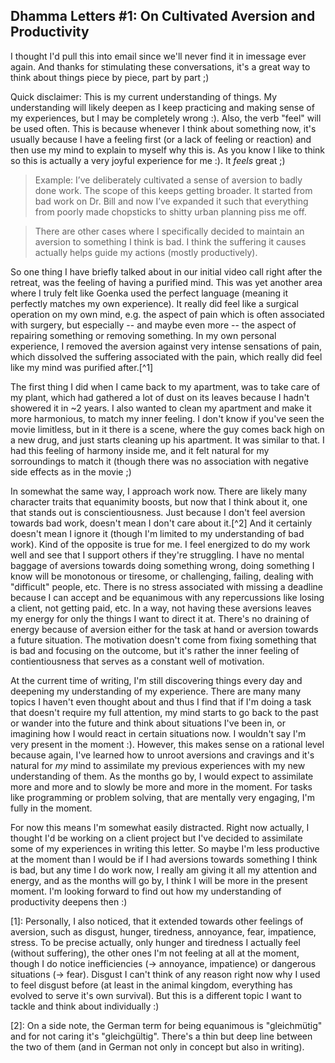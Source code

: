 ## Dhamma Letters #1: On Cultivated Aversion and Productivity

I thought I'd pull this into email since we'll never find it in imessage ever again. And thanks for stimulating these conversations, it's a great way to think about things piece by piece, part by part ;)

Quick disclaimer: This is my current understanding of things. My understanding will likely deepen as I keep practicing and making sense of my experiences, but I may be completely wrong :). Also, the verb "feel" will be used often. This is because whenever I think about something now, it's usually because I have a feeling first (or a lack of feeling or reaction) and then use my mind to explain to myself why this is. As you know I like to think so this is actually a very joyful experience for me :). It _feels_ great ;)

>Example: I’ve deliberately cultivated a sense of aversion to badly done work. The scope of this keeps getting broader. It started from bad work on Dr. Bill and now I’ve expanded it such that everything from poorly made chopsticks to shitty urban planning piss me off.

>There are other cases where I specifically decided to maintain an aversion to something I think is bad. I think the suffering it causes actually helps guide my actions (mostly productively).

So one thing I have briefly talked about in our initial video call right after the retreat, was the feeling of having a purified mind. This was yet another area where I truly felt like Goenka used the perfect language (meaning it perfectly matches my own experience). It really did feel like a surgical operation on my own mind, e.g. the aspect of pain which is often associated with surgery, but especially -- and maybe even more -- the aspect of repairing something or removing something. In my own personal experience, I removed the aversion against very intense sensations of pain, which dissolved the suffering associated with the pain, which really did feel like my mind was purified after.[^1]

The first thing I did when I came back to my apartment, was to take care of my plant, which had gathered a lot of dust on its leaves because I hadn't showered it in ~2 years. I also wanted to clean my apartment and make it more harmonious, to match my inner feeling. I don't know if you've seen the movie limitless, but in it there is a scene, where the guy comes back high on a new drug, and just starts cleaning up his apartment. It was similar to that. I had this feeling of harmony inside me, and it felt natural for my sorroundings to match it (though there was no association with negative side effects as in the movie ;)

In somewhat the same way, I approach work now. There are likely many character traits that equanimity boosts, but now that I think about it, one that stands out is conscientiousness. Just because I don't feel aversion towards bad work, doesn't mean I don't care about it.[^2] And it certainly doesn't mean I ignore it (though I'm limited to my understanding of bad work). Kind of the opposite is true for me. I feel energized to do my work well and see that I support others if they're struggling. I have no mental baggage of aversions towards doing something wrong, doing something I know will be monotonous or tiresome, or challenging, failing, dealing with "difficult" people, etc. There is no stress associated with missing a deadline because I can accept and be equanimous with any repercussions like losing a client, not getting paid, etc. In a way, not having these aversions leaves my energy for only the things I want to direct it at. There's no draining of energy because of aversion either for the task at hand or aversion towards a future situation. The motivation doesn't come from fixing something that is bad and focusing on the outcome, but it's rather the inner feeling of contientiousness that serves as a constant well of motivation.

At the current time of writing, I'm still discovering things every day and deepening my understanding of my experience. There are many many topics I haven't even thought about and thus I find that if I'm doing a task that doesn't require my full attention, my mind starts to go back to the past or wander into the future and think about situations I've been in, or imagining how I would react in certain situations now. I wouldn't say I'm very present in the moment :). However, this makes sense on a rational level because again, I've learned how to unroot aversions and cravings and it's natural for _my_ mind to assimilate my previous experiences with my new understanding of them. As the months go by, I would expect to assimilate more and more and to slowly be more and more in the moment. For tasks like programming or problem solving, that are mentally very engaging, I'm fully in the moment.

For now this means I'm somewhat easily distracted. Right now actually, I thought I'd be working on a client project but I've decided to assimilate some of my experiences in writing this letter. So maybe I'm less productive at the moment than I would be if I had aversions towards something I think is bad, but any time I do work now, I really am giving it all my attention and energy, and as the months will go by, I think I will be more in the present moment. I'm looking forward to find out how my understanding of productivity deepens then :)

[1]: Personally, I also noticed, that it extended towards other feelings of aversion, such as disgust, hunger, tiredness, annoyance, fear, impatience, stress. To be precise actually, only hunger and tiredness I actually feel (without suffering), the other ones I'm not feeling at all at the moment, though I do notice inefficiencies (-> annoyance, impatience) or dangerous situations (-> fear). Disgust I can't think of any reason right now why I used to feel disgust before (at least in the animal kingdom, everything has evolved to serve it's own survival). But this is a different topic I want to tackle and think about individually :)

[2]: On a side note, the German term for being equanimous is "gleichmütig" and for not caring it's "gleichgültig". There's a thin but deep line between the two of them (and in German not only in concept but also in writing).
